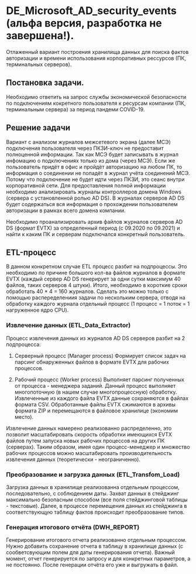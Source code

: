 # DE_Microsoft_AD_security_events (альфа версия, разработка не завершена!).

Отлаженный вариант построения хранилища данных для поиска фактов авторизации и времени использования корпоративных рессурсов (ПК, терминальных серверов).

## Постановка задачи.
Необходимо ответить на запрос службы экономической безопасности по подключениям кокретного пользователя к ресурсам компании (ПК, терминальным сервера) за период пандеми COVID-19.

## Решение задачи
Вариант с анализом журналов межсетевого экрана (далее МСЭ) подключения пользователя через ПКЗИ-ключ не предоставит полноценной информации. Так как МСЭ будет записывать в журнал инфомацию о подключениях только из дома (через МСЭ).
Если же пользователь придёт в офис и пройдёт авторизацию на любом ПК, то информация о соединении не попадёт в журнал учёта соединений МСЭ. Потому что подключение не будет идти через ПКЗИ, это сеанс внутри корпоративной сети.
Для предоставления полной информации необходимо анализировать журналы контроллеров домена Windows (сервера с установленной ролью AD DS). В журналах серверов AD DS будет содержаться вся информация о прохождении 
пользователем авторизации в рамках всего домена компании.

Необходимо проанализировать архив файлов журналов серверов AD DS (формат EVTX) за определенный период (с 09.2020 по 09.2021) и найти к каким ПК и серверам подключался конкретный пользователь.

## ETL-процесс
В данном конкретном случае ETL процесс разбит на подпроцессы. Это необходимо по причине большого кол-ва файлов журналов в формате EVTX (каждый сервер AD DS генерирует за одни сутки максимум 40 файлов, таких серверов 4 штуки).
Итого, необходимо в короткие сроки обработать 40 * 4 = 160 журналов. Сделать это можно только с помощью распеределениия задачи по нескольким сервера, отводя на обработку каждого журнала отдельный процесс (1 процесс = 1 поток = 1 нагруженное ядро CPU). 

### Извлечение данных (ETL_Data_Extractor)
Процесс извлечения данных из журналов AD DS серверов разбит на 2 подпроцесса:

1. Серверный процесс (Manager process)
Формирует список задач на парсинг обнаруженных файлов в формате EVTX для рабочих процессов.

2.  Рабочий процесс (Worker process)
Выполняет парсинг полученных от процесса - менеджера заданий. Данный процесс выполняет многопоточную (в нашем случае многопроцессную) обработку. Извлеченные из каждого файла EVTX данные сохраняются в файлах формата CSV. 
Обработанные файлы EVTX сжимаются в архивы формата ZIP и перемещаются в файловое хранилице (экономим место). 

Извлечение данных намерено реализованно распределенно, это позволит масштабировать скорость обработки имеющихся EVTX файлов путем запуска новых рабочих процессов на других ПК (серверах). Таким образом, имея один процесс-менеджер и множество рабочих процессов 
можно масштабировать производительность извлечения данных (теоретически - неограниченно).

### Преобразование и загрузка данных (ETL_Transfom_Load)

Загрузка данных в хранилище реализованна отдельным процессом, последовательно, с соблюдением даты. Захват данных в стейджинг максимально безопасным способом (все поля стейджинговой таблицы - текстовые). Далее, в процессе перемещения данных из стейджинга в 
соответствующую таблицу фактов происходит преобразование типов.

### Генерация итогового отчёта (DWH_REPORT)

Генерирование итогового отчета реализованно отдельным процессом. Нужно добавить сохранение отчета в таблицу в хранилище данных (с сообветсвующим полем для даты генерирования отчета). Важный момент, отчет генерируется по запросу и для конкретных параметров, 
а не постоянно. После генерации отчёта его уже и выгружать в файл.

 